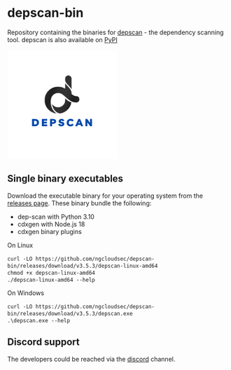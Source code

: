 # depscan-bin

Repository containing the binaries for [depscan](https://github.com/AppThreat/dep-scan) - the dependency scanning tool. depscan is also available on [PyPI](https://pypi.org/project/appthreat-depscan/)

![Depscan logo](dep-scan.png)

## Single binary executables

Download the executable binary for your operating system from the [releases page](https://github.com/ngcloudsec/depscan-bin/releases). These binary bundle the following:

- dep-scan with Python 3.10
- cdxgen with Node.js 18
- cdxgen binary plugins

On Linux
```
curl -LO https://github.com/ngcloudsec/depscan-bin/releases/download/v3.5.3/depscan-linux-amd64
chmod +x depscan-linux-amd64
./depscan-linux-amd64 --help
```

On Windows

```
curl -LO https://github.com/ngcloudsec/depscan-bin/releases/download/v3.5.3/depscan.exe
.\depscan.exe --help
```

## Discord support

The developers could be reached via the [discord](https://discord.gg/DCNxzaeUpd) channel.
